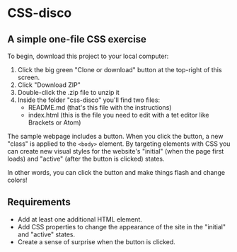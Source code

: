 # CSS-disco
## A simple one-file CSS exercise

To begin, download this project to your local computer:
1. Click the big green "Clone or download" button at the top-right of this screen.
2. Click "Download ZIP"
3. Double-click the .zip file to unzip it 
4. Inside the folder "css-disco" you'll find two files:
    - README.md (that's this file with the instructions)
    - index.html (this is the file you need to edit with a tet editor like Brackets or Atom)
    
The sample webpage includes a button. When you click the button, a new "class" is applied to the `<body>` element. By targeting elements with CSS you can create new visual styles for the website's "initial" (when the page first loads) and "active" (after the button is clicked) states.

In other words, you can click the button and make things flash and change colors!

## Requirements
- Add at least one additional HTML element.
- Add CSS properties to change the appearance of the site in the "initial" and "active" states.
- Create a sense of surprise when the button is clicked.
